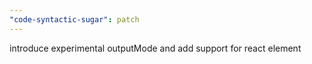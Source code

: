 ```yaml
---
"code-syntactic-sugar": patch
---
```


introduce experimental outputMode and add support for react element
